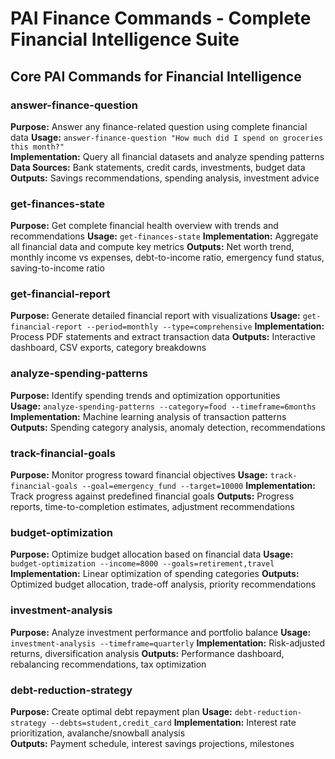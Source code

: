 # PAI Finance Commands - Complete Financial Intelligence Suite

## Core PAI Commands for Financial Intelligence

### answer-finance-question
**Purpose:** Answer any finance-related question using complete financial data
**Usage:** `answer-finance-question "How much did I spend on groceries this month?"`  
**Implementation:** Query all financial datasets and analyze spending patterns
**Data Sources:** Bank statements, credit cards, investments, budget data
**Outputs:** Savings recommendations, spending analysis, investment advice

### get-finances-state  
**Purpose:** Get complete financial health overview with trends and recommendations
**Usage:** `get-finances-state`
**Implementation:** Aggregate all financial data and compute key metrics
**Outputs:** Net worth trend, monthly income vs expenses, debt-to-income ratio, emergency fund status, saving-to-income ratio

### get-financial-report
**Purpose:** Generate detailed financial report with visualizations
**Usage:** `get-financial-report --period=monthly --type=comprehensive`
**Implementation:** Process PDF statements and extract transaction data
**Outputs:** Interactive dashboard, CSV exports, category breakdowns

### analyze-spending-patterns
**Purpose:** Identify spending trends and optimization opportunities  
**Usage:** `analyze-spending-patterns --category=food --timeframe=6months`
**Implementation:** Machine learning analysis of transaction patterns
**Outputs:** Spending category analysis, anomaly detection, recommendations

### track-financial-goals
**Purpose:** Monitor progress toward financial objectives
**Usage:** `track-financial-goals --goal=emergency_fund --target=10000`
**Implementation:** Track progress against predefined financial goals
**Outputs:** Progress reports, time-to-completion estimates, adjustment recommendations

### budget-optimization
**Purpose:** Optimize budget allocation based on financial data
**Usage:** `budget-optimization --income=8000 --goals=retirement,travel`
**Implementation:** Linear optimization of spending categories
**Outputs:** Optimized budget allocation, trade-off analysis, priority recommendations

### investment-analysis
**Purpose:** Analyze investment performance and portfolio balance
**Usage:** `investment-analysis --timeframe=quarterly`
**Implementation:** Risk-adjusted returns, diversification analysis
**Outputs:** Performance dashboard, rebalancing recommendations, tax optimization

### debt-reduction-strategy
**Purpose:** Create optimal debt repayment plan
**Usage:** `debt-reduction-strategy --debts=student,credit_card`
**Implementation:** Interest rate prioritization, avalanche/snowball analysis  
**Outputs:** Payment schedule, interest savings projections, milestones
